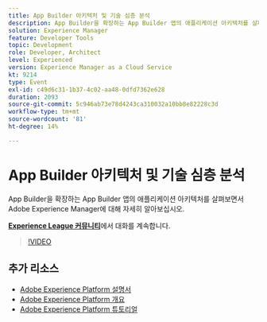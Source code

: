 ```yaml
---
title: App Builder 아키텍처 및 기술 심층 분석
description: App Builder을 확장하는 App Builder 앱의 애플리케이션 아키텍처를 살펴보면서 Adobe Experience Manager에 대해 자세히 알아보십시오.
solution: Experience Manager
feature: Developer Tools
topic: Development
role: Developer, Architect
level: Experienced
version: Experience Manager as a Cloud Service
kt: 9214
type: Event
exl-id: c49d6c31-1b37-4c02-aa48-0dfd7362e628
duration: 2093
source-git-commit: 5c946ab73e78d4243ca310032a10bb8e82228c3d
workflow-type: tm+mt
source-wordcount: '81'
ht-degree: 14%

---
```


# App Builder 아키텍처 및 기술 심층 분석

App Builder을 확장하는 App Builder 앱의 애플리케이션 아키텍처를 살펴보면서 Adobe Experience Manager에 대해 자세히 알아보십시오.

**[Experience League 커뮤니티](https://adobe.ly/3uragoI)**&#x200B;에서 대화를 계속합니다.

>[!VIDEO](https://video.tv.adobe.com/v/337709/?quality=12&learn=on&hidetitle=true)

## 추가 리소스

- [Adobe Experience Platform 설명서](https://experienceleague.adobe.com/docs/experience-platform.html?lang=ko)
- [Adobe Experience Platform 개요](https://experienceleague.adobe.com/docs/experience-platform/landing/home.html?lang=ko)
- [Adobe Experience Platform 튜토리얼](https://experienceleague.adobe.com/docs/platform-learn/tutorials/overview.html?lang=ko)
